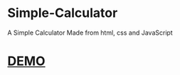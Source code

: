 # Simple-Calculator
A Simple Calculator
Made from html, css and JavaScript
<h1><a href="https://calculator-5md9x.kinsta.page/">DEMO</a></h1>
